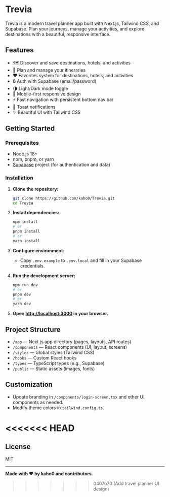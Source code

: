 # Trevia

Trevia is a modern travel planner app built with Next.js, Tailwind CSS, and Supabase. Plan your journeys, manage your activities, and explore destinations with a beautiful, responsive interface.

## Features

- 🗺️ Discover and save destinations, hotels, and activities
- 📅 Plan and manage your itineraries
- ❤️ Favorites system for destinations, hotels, and activities
- 🔒 Auth with Supabase (email/password)
- 🌗 Light/Dark mode toggle
- 📱 Mobile-first responsive design
- ⚡ Fast navigation with persistent bottom nav bar
- 🔔 Toast notifications
- ✨ Beautiful UI with Tailwind CSS

## Getting Started

### Prerequisites
- Node.js 18+
- npm, pnpm, or yarn
- [Supabase](https://supabase.com/) project (for authentication and data)

### Installation

1. **Clone the repository:**
   ```sh
   git clone https://github.com/kaho0/Trevia.git
   cd Trevia
   ```
2. **Install dependencies:**
   ```sh
   npm install
   # or
   pnpm install
   # or
   yarn install
   ```
3. **Configure environment:**
   - Copy `.env.example` to `.env.local` and fill in your Supabase credentials.

4. **Run the development server:**
   ```sh
   npm run dev
   # or
   pnpm dev
   # or
   yarn dev
   ```

5. **Open [http://localhost:3000](http://localhost:3000) in your browser.**

## Project Structure

- `/app` — Next.js app directory (pages, layouts, API routes)
- `/components` — React components (UI, layout, screens)
- `/styles` — Global styles (Tailwind CSS)
- `/hooks` — Custom React hooks
- `/types` — TypeScript types (e.g., Supabase)
- `/public` — Static assets (images, fonts)

## Customization
- Update branding in `/components/login-screen.tsx` and other UI components as needed.
- Modify theme colors in `tailwind.config.ts`.

<<<<<<< HEAD
=======
## License
MIT

---

**Made with ❤️ by kaho0 and contributors.**
>>>>>>> 0407b70 (Add travel planner UI design)
